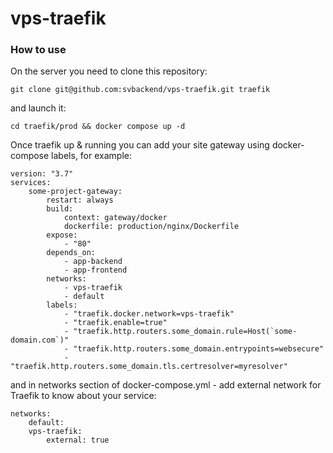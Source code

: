 # vps-traefik

### How to use

On the server you need to clone this repository:

`git clone git@github.com:svbackend/vps-traefik.git traefik`

and launch it:

`cd traefik/prod && docker compose up -d`

Once traefik up & running you can add your site gateway using docker-compose labels, for example:

```
version: "3.7"
services:
    some-project-gateway:
        restart: always
        build:
            context: gateway/docker
            dockerfile: production/nginx/Dockerfile
        expose:
            - "80"
        depends_on:
            - app-backend
            - app-frontend
        networks:
            - vps-traefik
            - default
        labels:
            - "traefik.docker.network=vps-traefik"
            - "traefik.enable=true"
            - "traefik.http.routers.some_domain.rule=Host(`some-domain.com`)"
            - "traefik.http.routers.some_domain.entrypoints=websecure"
            - "traefik.http.routers.some_domain.tls.certresolver=myresolver"
```

and in networks section of docker-compose.yml - add external network for Traefik to know about your service:

```
networks:
    default:
    vps-traefik:
        external: true
```

